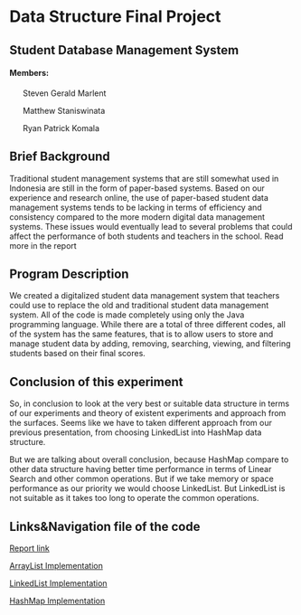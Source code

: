 <h1>Data Structure Final Project</h1>
<h2>Student Database Management System</h2>
<h4>Members:</h4>
  <ul>Steven Gerald Marlent</ul>
  <ul>Matthew Staniswinata</ul>
  <ul>Ryan Patrick Komala</ul>

<h2>Brief Background</h2>
Traditional student management systems that are still somewhat used in Indonesia are still in the form of paper-based systems. Based on our experience and research online, the use of paper-based student data management systems tends to be lacking in terms of efficiency and consistency compared to the more modern digital data management systems. These issues would eventually lead to several problems that could affect the performance of both students and teachers in the school. Read more in the report

<h2>Program Description</h2>
We created a digitalized student data management system that teachers could use to replace the old and traditional student data management system. All of the code is made completely using only the Java programming language. While there are a total of three different codes, all of the system has the same features, that is to allow users to store and manage student data by adding, removing, searching, viewing, and filtering students based on their final scores. 

<h2>Conclusion of this experiment</h2>
So, in conclusion to look at the very best or suitable data structure in terms of our experiments and theory of existent experiments and approach from the surfaces. Seems like we have to taken different approach from our previous presentation, from choosing LinkedList into HashMap data structure.

But we are talking about overall conclusion, because HashMap compare to other data structure having better time performance in terms of Linear Search and other common operations. But if we take memory or space performance as our priority we would choose LinkedList. But LinkedList is not suitable as it takes too long to operate the common operations.

<h2>Links&Navigation file of the code</h2>

[Report link](https://drive.google.com/file/d/1Ewv43204IyPUhbymaXEHWvumFMeSAPl5/view?usp=sharing)

[ArrayList Implementation](https://github.com/MS-092/DataStructureFinalProject/blob/main/StudentDatabaseAL/src/StudentGradingSystem.java)

[LinkedList Implementation](https://github.com/MS-092/DataStructureFinalProject/blob/main/StudentDataMana.java)

[HashMap Implementation](https://github.com/MS-092/DataStructureFinalProject/blob/main/src/TerminalStudentDatabase.java)
